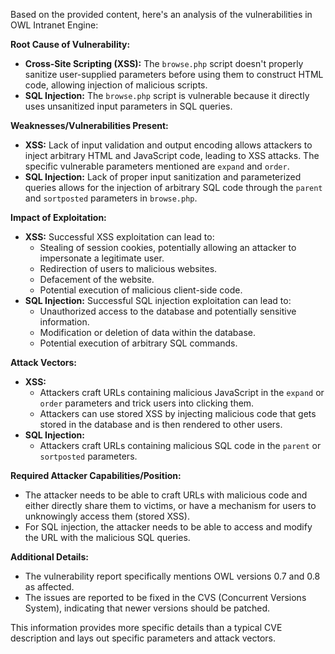 Based on the provided content, here's an analysis of the vulnerabilities in OWL Intranet Engine:

**Root Cause of Vulnerability:**

*   **Cross-Site Scripting (XSS):** The `browse.php` script doesn't properly sanitize user-supplied parameters before using them to construct HTML code, allowing injection of malicious scripts.
*   **SQL Injection:** The `browse.php` script is vulnerable because it directly uses unsanitized input parameters in SQL queries.

**Weaknesses/Vulnerabilities Present:**

*   **XSS:** Lack of input validation and output encoding allows attackers to inject arbitrary HTML and JavaScript code, leading to XSS attacks. The specific vulnerable parameters mentioned are `expand` and `order`.
*  **SQL Injection:** Lack of proper input sanitization and parameterized queries allows for the injection of arbitrary SQL code through the `parent` and `sortposted` parameters in `browse.php`.

**Impact of Exploitation:**

*   **XSS:** Successful XSS exploitation can lead to:
    *   Stealing of session cookies, potentially allowing an attacker to impersonate a legitimate user.
    *   Redirection of users to malicious websites.
    *   Defacement of the website.
    *   Potential execution of malicious client-side code.
*   **SQL Injection:** Successful SQL injection exploitation can lead to:
    *   Unauthorized access to the database and potentially sensitive information.
    *   Modification or deletion of data within the database.
    *   Potential execution of arbitrary SQL commands.

**Attack Vectors:**

*   **XSS:**
    *   Attackers craft URLs containing malicious JavaScript in the `expand` or `order` parameters and trick users into clicking them.
    *   Attackers can use stored XSS by injecting malicious code that gets stored in the database and is then rendered to other users.
*   **SQL Injection:**
    * Attackers craft URLs containing malicious SQL code in the `parent` or `sortposted` parameters.

**Required Attacker Capabilities/Position:**

*   The attacker needs to be able to craft URLs with malicious code and either directly share them to victims, or have a mechanism for users to unknowingly access them (stored XSS).
*   For SQL injection, the attacker needs to be able to access and modify the URL with the malicious SQL queries.

**Additional Details:**

*   The vulnerability report specifically mentions OWL versions 0.7 and 0.8 as affected.
*   The issues are reported to be fixed in the CVS (Concurrent Versions System), indicating that newer versions should be patched.

This information provides more specific details than a typical CVE description and lays out specific parameters and attack vectors.